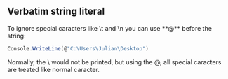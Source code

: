## Verbatim string literal

To ignore special caracters like \t and \n you can use \*\*@\*\* before the string:

```csharp
Console.WriteLine(@"C:\Users\Julian\Desktop")
```

Normally, the \ would not be printed, but using the @, all special caracters are treated like normal caracter.
